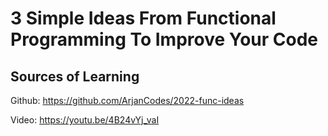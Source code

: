 # 3 Simple Ideas From Functional Programming To Improve Your Code

## Sources of Learning

Github: https://github.com/ArjanCodes/2022-func-ideas

Video: https://youtu.be/4B24vYj_vaI